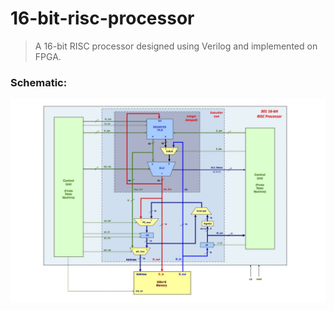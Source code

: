 # 16-bit-risc-processor
>A 16-bit RISC processor designed using Verilog and implemented on FPGA. 
### Schematic:
![](301_RISC_Processor--Data_and_Control_Paths_Diagram.jpg)

